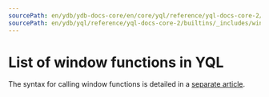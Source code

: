 ```yaml
---
sourcePath: en/ydb/ydb-docs-core/en/core/yql/reference/yql-docs-core-2/builtins/_includes/window/intro.md
sourcePath: en/ydb/yql/reference/yql-docs-core-2/builtins/_includes/window/intro.md
---
```

# List of window functions in YQL

The syntax for calling window functions is detailed in a [separate article](../../../syntax/window.md).

